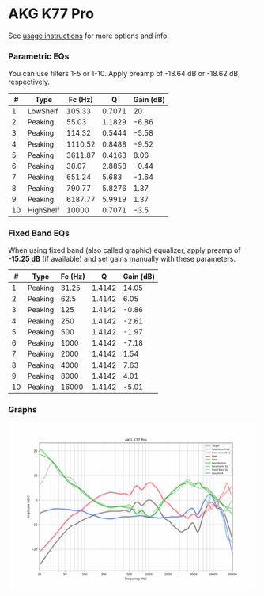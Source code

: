 # AKG K77 Pro
See [usage instructions](https://github.com/jaakkopasanen/AutoEq#usage) for more options and info.

### Parametric EQs
You can use filters 1-5 or 1-10. Apply preamp of -18.64 dB or -18.62 dB, respectively.

|   # | Type      |   Fc (Hz) |      Q |   Gain (dB) |
|-----|-----------|-----------|--------|-------------|
|   1 | LowShelf  |    105.33 | 0.7071 |       20    |
|   2 | Peaking   |     55.03 | 1.1829 |       -6.86 |
|   3 | Peaking   |    114.32 | 0.5444 |       -5.58 |
|   4 | Peaking   |   1110.52 | 0.8488 |       -9.52 |
|   5 | Peaking   |   3611.87 | 0.4163 |        8.06 |
|   6 | Peaking   |     38.07 | 2.8858 |       -0.44 |
|   7 | Peaking   |    651.24 | 5.683  |       -1.64 |
|   8 | Peaking   |    790.77 | 5.8276 |        1.37 |
|   9 | Peaking   |   6187.77 | 5.9919 |        1.37 |
|  10 | HighShelf |  10000    | 0.7071 |       -3.5  |

### Fixed Band EQs
When using fixed band (also called graphic) equalizer, apply preamp of **-15.25 dB** (if available) and set gains manually with these parameters.

|   # | Type    |   Fc (Hz) |      Q |   Gain (dB) |
|-----|---------|-----------|--------|-------------|
|   1 | Peaking |     31.25 | 1.4142 |       14.05 |
|   2 | Peaking |     62.5  | 1.4142 |        6.05 |
|   3 | Peaking |    125    | 1.4142 |       -0.86 |
|   4 | Peaking |    250    | 1.4142 |       -2.61 |
|   5 | Peaking |    500    | 1.4142 |       -1.97 |
|   6 | Peaking |   1000    | 1.4142 |       -7.18 |
|   7 | Peaking |   2000    | 1.4142 |        1.54 |
|   8 | Peaking |   4000    | 1.4142 |        7.63 |
|   9 | Peaking |   8000    | 1.4142 |        4.01 |
|  10 | Peaking |  16000    | 1.4142 |       -5.01 |

### Graphs
![](./AKG%20K77%20Pro.png)
